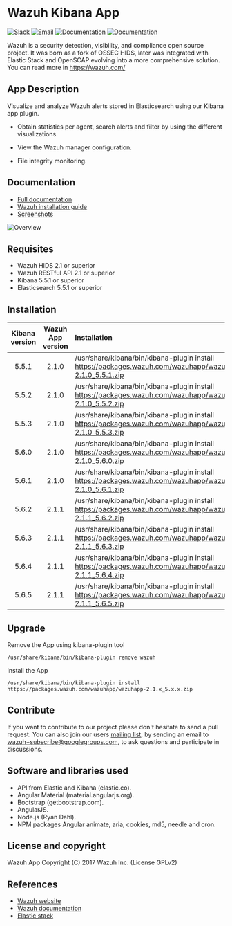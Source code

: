 # Wazuh Kibana App

[![Slack](https://img.shields.io/badge/slack-join-blue.svg)](https://goo.gl/forms/M2AoZC4b2R9A9Zy12)
[![Email](https://img.shields.io/badge/email-join-blue.svg)](https://groups.google.com/forum/#!forum/wazuh)
[![Documentation](https://img.shields.io/badge/docs-view-green.svg)](https://documentation.wazuh.com)
[![Documentation](https://img.shields.io/badge/web-view-green.svg)](https://wazuh.com)

Wazuh is a security detection, visibility, and compliance open source project. It was born as a fork of OSSEC HIDS, later was integrated with Elastic Stack and OpenSCAP evolving into a more comprehensive solution. You can read more in https://wazuh.com/

## App Description

Visualize and analyze Wazuh alerts stored in Elasticsearch using our Kibana app plugin.

- Obtain statistics per agent, search alerts and filter by using the different visualizations.

- View the Wazuh manager configuration.

- File integrity monitoring.

## Documentation

* [Full documentation](https://documentation.wazuh.com)
* [Wazuh installation guide](https://documentation.wazuh.com/current/installation-guide/index.html)
* [Screenshots](https://documentation.wazuh.com/current/index.html#example-screenshots)

![Overview](https://wazuh.com/wp-content/uploads/2017/01/Overview_general.png)

## Requisites

- Wazuh HIDS 2.1 or superior
- Wazuh RESTful API 2.1 or superior
- Kibana 5.5.1 or superior
- Elasticsearch 5.5.1 or superior

## Installation

| Kibana version | Wazuh App version | Installation |
| :---:         | :---:         |     :---      |
| 5.5.1  | 2.1.0  | /usr/share/kibana/bin/kibana-plugin install https://packages.wazuh.com/wazuhapp/wazuhapp-2.1.0_5.5.1.zip  |
| 5.5.2  | 2.1.0  | /usr/share/kibana/bin/kibana-plugin install https://packages.wazuh.com/wazuhapp/wazuhapp-2.1.0_5.5.2.zip  |
| 5.5.3  | 2.1.0  | /usr/share/kibana/bin/kibana-plugin install https://packages.wazuh.com/wazuhapp/wazuhapp-2.1.0_5.5.3.zip  |
| 5.6.0  | 2.1.0  | /usr/share/kibana/bin/kibana-plugin install https://packages.wazuh.com/wazuhapp/wazuhapp-2.1.0_5.6.0.zip  |
| 5.6.1  | 2.1.0  | /usr/share/kibana/bin/kibana-plugin install https://packages.wazuh.com/wazuhapp/wazuhapp-2.1.0_5.6.1.zip  |
| 5.6.2  | 2.1.1  | /usr/share/kibana/bin/kibana-plugin install https://packages.wazuh.com/wazuhapp/wazuhapp-2.1.1_5.6.2.zip  |
| 5.6.3  | 2.1.1  | /usr/share/kibana/bin/kibana-plugin install https://packages.wazuh.com/wazuhapp/wazuhapp-2.1.1_5.6.3.zip  |
| 5.6.4  | 2.1.1  | /usr/share/kibana/bin/kibana-plugin install https://packages.wazuh.com/wazuhapp/wazuhapp-2.1.1_5.6.4.zip  |
| 5.6.5  | 2.1.1  | /usr/share/kibana/bin/kibana-plugin install https://packages.wazuh.com/wazuhapp/wazuhapp-2.1.1_5.6.5.zip  |

## Upgrade

Remove the App using kibana-plugin tool

```/usr/share/kibana/bin/kibana-plugin remove wazuh ```

Install the App

```/usr/share/kibana/bin/kibana-plugin install https://packages.wazuh.com/wazuhapp/wazuhapp-2.1.x_5.x.x.zip ```

## Contribute

If you want to contribute to our project please don't hesitate to send a pull request. You can also join our users [mailing list](https://groups.google.com/d/forum/wazuh), by sending an email to [wazuh+subscribe@googlegroups.com](mailto:wazuh+subscribe@googlegroups.com), to ask questions and participate in discussions.

## Software and libraries used

* API from Elastic and Kibana (elastic.co).
* Angular Material (material.angularjs.org).
* Bootstrap (getbootstrap.com).
* AngularJS.
* Node.js (Ryan Dahl).
* NPM packages Angular animate, aria, cookies, md5, needle and cron.

## License and copyright

Wazuh App Copyright (C) 2017 Wazuh Inc. (License GPLv2)

## References

* [Wazuh website](https://wazuh.com)
* [Wazuh documentation](https://documentation.wazuh.com)
* [Elastic stack](https://elastic.co)
